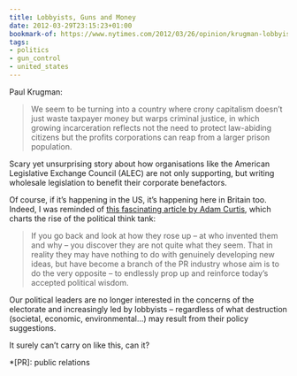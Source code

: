 ```yaml
---
title: Lobbyists, Guns and Money
date: 2012-03-29T23:15:23+01:00
bookmark-of: https://www.nytimes.com/2012/03/26/opinion/krugman-lobbyists-guns-and-money.html
tags:
- politics
- gun_control
- united_states
---
```

Paul Krugman:

> We seem to be turning into a country where crony capitalism doesn’t just waste taxpayer money but warps criminal justice, in which growing incarceration reflects not the need to protect law-abiding citizens but the profits corporations can reap from a larger prison population.

Scary yet unsurprising story about how organisations like the American Legislative Exchange Council (ALEC) are not only supporting, but writing wholesale legislation to benefit their corporate benefactors.

Of course, if it’s happening in the US, it’s happening here in Britain too. Indeed, I was reminded of [this fascinating article by Adam Curtis][1], which charts the rise of the political think tank:

> If you go back and look at how they rose up – at who invented them and why – you discover they are not quite what they seem. That in reality they may have nothing to do with genuinely developing new ideas, but have  become a branch of the PR industry whose aim is to do the very opposite – to endlessly prop up and reinforce today’s accepted political wisdom.

Our political leaders are no longer interested in the concerns of the electorate and increasingly led by lobbyists – regardless of what destruction (societal, economic, environmental…) may result from their policy suggestions.

It surely can’t carry on like this, can it?

[1]: https://www.bbc.co.uk/blogs/adamcurtis/2011/09/the_curse_of_tina.html

*[PR]: public relations
